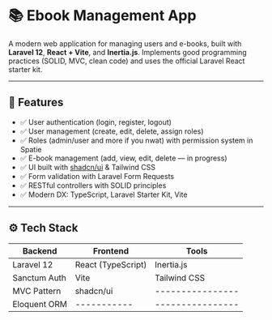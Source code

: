 # 📚 Ebook Management App

A modern web application for managing users and e-books, built with **Laravel 12**, **React + Vite**, and **Inertia.js**. Implements good programming practices (SOLID, MVC, clean code) and uses the official Laravel React starter kit.

---

## 🚀 Features

- ✅ User authentication (login, register, logout)
- ✅ User management (create, edit, delete, assign roles)
- ✅ Roles (admin/user and more if you nwat) with permission system in Spatie
- ✅ E-book management (add, view, edit, delete — in progress)
- ✅ UI built with [shadcn/ui](https://ui.shadcn.com) & Tailwind CSS
- ✅ Form validation with Laravel Form Requests
- ✅ RESTful controllers with SOLID principles
- ✅ Modern DX: TypeScript, Laravel Starter Kit, Vite

---

## ⚙️ Tech Stack

| Backend        | Frontend        | Tools               |
|----------------|------------------|----------------------|
| Laravel 12     | React (TypeScript) | Inertia.js           |
| Sanctum Auth   | Vite              | Tailwind CSS         |
| MVC Pattern    | shadcn/ui         | ----------------     |
| Eloquent ORM   | -----------       | ----------------  |
